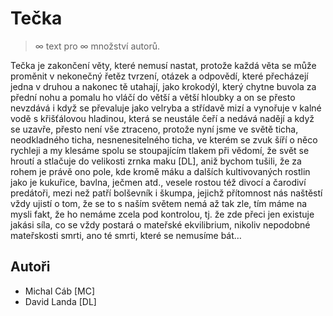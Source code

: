# Tečka 

> ∞ text pro ∞ množství autorů.

Tečka je zakončení věty, které nemusí nastat, protože každá věta se může proměnit v nekonečný řetěz tvrzení, otázek a odpovědí, které přecházejí jedna v druhou a nakonec tě utahají, jako krokodýl, který chytne buvola za přední nohu a pomalu ho vláčí do větší a větší hloubky a on se přesto nevzdává i když se převaluje jako velryba a střídavě mizí a vynořuje v kalné vodě s křišťálovou hladinou, která se neustále čeří a nedává nadějí a když se uzavře, přesto není vše ztraceno, protože nyní jsme ve světě ticha, neodkladného ticha, nesnenesitelného ticha, ve kterém se zvuk šíří o něco rychleji a my klesáme spolu se stoupajícím tlakem při vědomí, že svět se hroutí a stlačuje do velikosti zrnka maku [DL], aniž bychom tušili, že za rohem je právě ono pole, kde kromě máku a dalších kultivovaných rostlin jako je kukuřice, bavlna, ječmen atd., vesele rostou též divocí a čarodiví predátoři, mezi než patří bolševník i škumpa, jejichž přítomnost nás naštěstí vždy ujistí o tom, že se to s naším světem nemá až tak zle, tím máme na mysli fakt, že ho nemáme zcela pod kontrolou, tj. že zde přeci jen existuje jakási síla, co se vždy postará o mateřské ekvilibrium, nikoliv nepodobné mateřskosti smrti, ano té smrti, které se nemusíme bát…


## Autoři

- Michal Cáb [MC]
- David Landa [DL]
